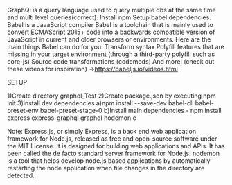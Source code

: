 GraphQl is a query language used to query multiple dbs at the same time and multi level queries(correct).
Install npm
Setup babel dependencies.
Babel is a JavaScript compiler
Babel is a toolchain that is mainly used to convert ECMAScript 2015+ code into a backwards compatible version of JavaScript in current and older browsers or environments. Here are the main things Babel can do for you:
    Transform syntax
    Polyfill features that are missing in your target environment (through a third-party polyfill such as core-js)
    Source code transformations (codemods)
    And more! (check out these videos for inspiration) ->https://babeljs.io/videos.html

SETUP

1)Create directory graphql_Test
2)Create package.json by executing npm init
3)install dev dependencies
    a)npm install --save-dev babel-cli babel-preset-env babel-preset-stage-0
    b)Install main dependencies - npm install express express-graphql graphql nodemon
    c

Note: Express.js, or simply Express, is a back end web application framework for Node.js, released as free and open-source software under the MIT License. It is designed for building web applications and APIs. It has been called the de facto standard server framework for Node.js.
nodemon is a tool that helps develop node.js based applications by automatically restarting the node application when file changes in the directory are detected.

